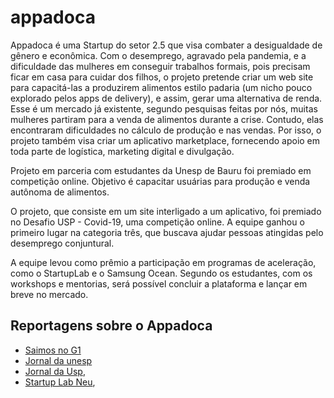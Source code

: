 # appadoca

Appadoca é uma Startup do setor 2.5 que visa combater a desigualdade de gênero e econômica. Com o desemprego, agravado pela pandemia, e a dificuldade das mulheres em conseguir trabalhos formais, pois precisam ficar em casa para cuidar dos filhos, o projeto pretende criar um web site para capacitá-las a produzirem alimentos estilo padaria (um nicho pouco explorado pelos apps de delivery), e assim, gerar uma alternativa de renda. Esse é um mercado já existente, segundo pesquisas feitas por nós, muitas mulheres partiram para a venda de alimentos durante a crise. Contudo, elas encontraram dificuldades no cálculo de produção e nas vendas. Por isso, o projeto também visa criar um aplicativo marketplace, fornecendo apoio em toda parte de logística, marketing digital e divulgação.

Projeto em parceria com estudantes da Unesp de Bauru foi premiado em competição online. Objetivo é capacitar usuárias para produção e venda autônoma de alimentos.

O projeto, que consiste em um site interligado a um aplicativo, foi premiado no Desafio USP - Covid-19, uma competição online. A equipe ganhou o primeiro lugar na categoria três, que buscava ajudar pessoas atingidas pelo desemprego conjuntural.

A equipe levou como prêmio a participação em programas de aceleração, como o StartupLab e o Samsung Ocean. Segundo os estudantes, com os workshops e mentorias, será possível concluir a plataforma e lançar em breve no mercado.

## Reportagens sobre o Appadoca

- [Saimos no G1](https://g1.globo.com/sp/sao-carlos-regiao/noticia/2020/06/01/alunos-da-usp-de-sao-carlos-criam-plataforma-para-ajudar-mulheres-desempregadas-na-pandemia.ghtml)
- [Jornal da unesp](https://www.faac.unesp.br/#!/noticia/1841/appadoca-iniciativa-ajuda-mulheres-desempregadas-na-quarentena)
- [Jornal da Usp](https://jornal.usp.br/universidade/solucoes-inovadoras-para-ajudar-na-pandemia-serao-startups-na-usp/), 
- [Startup Lab Neu](http://startuplabneu.com/a-pre-aceleracao/), 
